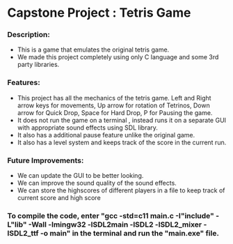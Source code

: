<h1>Capstone Project : Tetris Game</h1>
<h3>Description:</h3>
<ul>
  <li>This is a game that emulates the original tetris game.</li>
  <li>We made this project completely using only C language and some 3rd party libraries.</li>
</ul>

<h3>Features:</h3>
<ul>
  <li>This project has all the mechanics of the tetris game. Left and Right arrow keys for movements, Up arrow for rotation of Tetrinos, Down arrow for Quick Drop, Space for Hard Drop, P for Pausing the game.</li>
  <li>It does not run the game on a terminal , instead runs it on a separate GUI with appropriate sound effects using SDL library.</li>
  <li>It also has a additional pause feature unlike the original game.</li>
  <li>It also has a level system and keeps track of the score in the current run.</li>
</ul>

<h3>Future Improvements: </h3>
<ul>
  <li>We can update the GUI to be better looking.</li>
  <li>We can improve the sound quality of the sound effects.</li>
  <li>We can store the highscores of different players in a file to keep track of current score and high score</li>
</ul>

<h3> To compile the code, enter "gcc -std=c11 main.c -I"include" -L"lib" -Wall -lmingw32 -lSDL2main -lSDL2 -lSDL2_mixer -lSDL2_ttf -o main" in the terminal and run the "main.exe" file.</h3>
